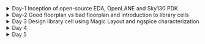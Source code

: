<details>
<summary> Day-1 Inception of open-source EDA, OpenLANE and Sky130 PDK </summary>
<p>

Open Source ASIC Flow

![image](https://github.com/user-attachments/assets/43cd04c9-bacb-4a7b-9661-b91db6d0f76c)
 
OPENLANE ASIC Design Flow

![image](https://github.com/user-attachments/assets/55e324b9-1826-4958-8b8c-d9a8e1f8893f)

Library Characterisation and Modeling

![image](https://github.com/user-attachments/assets/c3f7fbb2-0e17-4660-9e04-65fdc821e6d3)

Cell Design Flow (Input Stage)

![image](https://github.com/user-attachments/assets/f92e4996-720b-4c4d-9c53-2a7fa258cdd7)

Cell Design Flow (Layout Design)

![image](https://github.com/user-attachments/assets/113edc69-7d9d-4e95-92e9-60ed8365c029)

Cell Design Flow(Characterization)

![image](https://github.com/user-attachments/assets/6840352f-244c-4991-a639-cca24e28cfc0)

Timing Characterisation

![image](https://github.com/user-attachments/assets/44ddca7b-d27f-4348-b6f4-cc3d0d4d0039)

Propogation Delay Graph vizualization

![image](https://github.com/user-attachments/assets/2e73f5ca-a910-4dfe-85e1-77177fbbf116)

### Labs Screenshots

1.Openlane start command

![image](https://github.com/user-attachments/assets/ea0aa657-230b-4222-a112-81f23bed24a4)

2.Run Synthesis command

![image](https://github.com/user-attachments/assets/3f20b98f-d4b2-4c84-8f47-fdaca0a8f58f)
 </p>
</details>
<details>
<summary> Day-2 Good floorplan vs bad floorplan and introduction to library cells</summary>
<p>

1.Run Floorplan command 

![image](https://github.com/user-attachments/assets/f4a4df09-73ba-458a-a05a-16a4f36a7e88)


2.Command running Floorplan in Magic

![image](https://github.com/user-attachments/assets/03c816d3-b82d-41b4-bc21-6a930de2a0c7)


3.Command running Placement

![image](https://github.com/user-attachments/assets/293b0831-1137-43fa-b41f-07dc6153377f)
![image](https://github.com/user-attachments/assets/e126cddd-b7ff-4e38-af02-fc2cc496da39)


4.Screenshot of def file of placement in magic 

![image](https://github.com/user-attachments/assets/57598941-1de5-4695-a57e-f84325b9bc14)




 
</p>
</details>
<details>

<summary>Day 3  Design library cell using Magic Layout and ngspice characterization</summary>
<p>
1.Git cloning custom inverter standard cell design from github repository of Nickson Jose sir 


2. Viewing inverter in magic and also the console for other interactions
3. 
![WhatsApp Image 2024-12-11 at 19 45 38_7f753439](https://github.com/user-attachments/assets/ccd0b068-34d0-4839-a0ad-c52d0a6de4ca)


3.Identified PMOS from the layout using "s" key

![WhatsApp Image 2024-12-11 at 19 48 22_eb5d4d74](https://github.com/user-attachments/assets/40c40d63-3329-41a6-9ada-0162fde429ad)


4.Identified NMOS from the layout using "s" key

![image](https://github.com/user-attachments/assets/b15df673-320c-476a-9d7a-b615a1d71f53)


5.Identified VPwR from the layout using "s" key

![image](https://github.com/user-attachments/assets/67eecf96-f968-41de-9ea8-940f55dedf51)


6.Identified Ground(VDD) from the layout using "s" key

![image](https://github.com/user-attachments/assets/8ddaa436-2eb5-47b6-87e3-ea0a25abe250)


7.Extracting spice file of inverter layout file using tkcon command line

![image](https://github.com/user-attachments/assets/3b1d1494-f8dc-4670-9dcd-0613712c5b67)



8.Extracted SPICE file screenshot in vim

![image](https://github.com/user-attachments/assets/ae6cdbef-1607-4067-9189-ad43a17e3e78)



<h3>9.After making some required changes in the SPICE file:</h3>
  <li>Changing the load capcitance to remove the spikes during transition</li>
 <li>Adding values for Pulse(VPULSE) </li>
 <li>Adding VDD and VSS values</li>
 <li>Adding details about the analysis to perform</li>
<br/>
<br/>

10.Running NGSPICE for charaterisation

<img>![image](https://github.com/user-attachments/assets/aff80527-c64f-4c98-820e-324652d8990d)</img>


11.Plots obtained from NGSPICE
As you can see the spikes during the transistion time

![WhatsApp Image 2024-12-11 at 22 13 48_09c52467](https://github.com/user-attachments/assets/cb0fbc1e-6ef1-4b8c-835c-c95228fc1e02)

12.Plot obtained after changing the load capacitance
We can observe that the spikes have been smoothened out due the changes in load capacitance

![WhatsApp Image 2024-12-11 at 22 18 52_1ef37f46](https://github.com/user-attachments/assets/272b86f9-6b29-4396-8cda-38d0b0d20885)

<h3>13.Rise time calculatios</h3>
<p>20% graph plot</p>

![WhatsApp Image 2024-12-12 at 12 41 12_3a90a9d7](https://github.com/user-attachments/assets/2a64f5d7-77dd-4e4d-ac70-a7e20ab254b4)

<p>80% graph plot</p>

<img>![WhatsApp Image 2024-12-12 at 12 42 33_5a5c0b4a](https://github.com/user-attachments/assets/2cdfa141-2e98-4b2a-98e2-4e3ee4ee7ca1)</img>

<p>Value of the points obtained from the above two plots</p>

<img>![WhatsApp Image 2024-12-12 at 12 44 06_a340f83d](https://github.com/user-attachments/assets/771c8c75-fea0-4d9d-a0bf-cfd3714cf402)</img>

<p>Calculation of Rise Transition Time</p>

<img>![WhatsApp Image 2024-12-12 at 12 46 42_3d44cb76](https://github.com/user-attachments/assets/bebbdeb9-56d0-4856-9bba-05fd554b42bc)</img>

<h3>14.Rise cell delay calculations</h3>
<p>50% graph plot</p>

<img>![WhatsApp Image 2024-12-12 at 13 37 43_e6d3fbb1](https://github.com/user-attachments/assets/33261c95-1409-4561-b35a-6429bb96f350)</img>

<p>Calculations of Rise Cell delay with obtained values</p>

<img>![WhatsApp Image 2024-12-12 at 13 39 20_0103fc4b](https://github.com/user-attachments/assets/b14274ee-1f23-4b0d-ac8e-6c7809f39d1c)</img>

<h3>15.LAB Challenge of correcting DRC rules using skywater 130nm documentation</h3>
<p>Downloading the files,Unziping it and listing the obtained files done on the following screenshot.</p>

<img>![WhatsApp Image 2024-12-12 at 13 44 31_eb04256b](https://github.com/user-attachments/assets/a2e4e94b-d8cc-4d61-a99d-14196ac892de)</img>

<p>Screenshot of the .magicrc file</p>

<img>![WhatsApp Image 2024-12-12 at 13 53 03_c3694a95](https://github.com/user-attachments/assets/6e1c549e-89b8-4d73-aef8-39c0f369e8f2)</img>

<p>Command run on the terimanl to open the magic window</p>

<img>![WhatsApp Image 2024-12-12 at 13 55 09_3742754d](https://github.com/user-attachments/assets/12b11e6e-949d-4484-8295-47b9f263a02d)</img>

<p>Screen shot of the Magic window and checking the DRC rule violation using <br/>
 <code>drc why</code>
</p>

<img>![WhatsApp Image 2024-12-12 at 13 56 51_bb6af292](https://github.com/user-attachments/assets/5505d78a-38e8-434e-9cc0-c2896fc5630d)</img>

<p>Verifying the Edge rule violation using the <code>box</code> command </p>

<img>![WhatsApp Image 2024-12-12 at 14 54 03_6d15f27c](https://github.com/user-attachments/assets/d98bb1a9-ff12-4d7b-850e-c040ecdde8be)</img>

<p>Inserting metal contact in grid fashion using the tkcon window</p>

<img>![WhatsApp Image 2024-12-12 at 14 58 35_b147937e](https://github.com/user-attachments/assets/4542116b-215a-4d35-b40b-c2a7b5b3e21d)</img>

<p>Successfully identifying <i>npolyres</i> and <i>poly</i> mask layer using tkcon window</p>

<img>![WhatsApp Image 2024-12-12 at 15 02 17_265e3cb1](https://github.com/user-attachments/assets/41427403-8118-4ead-8551-6d592cb1355d)</img>

<h4>The correction of various DRC rules executed in the program for illustration purpose was successfully implemted,but the screenshots were not recovered properly.</h4>


</p>
</details>
<details>
<summary>Day 4 </summary>
<p>
 <p>Changing the grid size according to the metal tracks dimensions</p>

<img>![WhatsApp Image 2024-12-12 at 15 05 28_d44d7e4e](https://github.com/user-attachments/assets/54e1580f-5a25-4675-ac8c-8d2e7113b608)</img>

<p>Screenshot of the changed grid size in Magic window</p>

<img>![WhatsApp Image 2024-12-12 at 15 08 33_584b93c2](https://github.com/user-attachments/assets/bee84c8c-e1d1-4e98-b9dd-29dae3080b9f)</img>

<img>![WhatsApp Image 2024-12-12 at 15 10 26_96678695](https://github.com/user-attachments/assets/4d829027-fcb8-4344-afd6-4d12a4d99ec5)</img>

<p>We verified the following coniditions are met to fix the DRC error and verify that the design ready to be plugged into the flow</p>
<li>The input and output ports of the standard cell should lie on the intersection of the vertical and horizontal tracks.</li>
<li> Width of the standard cell should be odd multiples of the horizontal track pitch.</li>
<li>Height of the standard cell should be even multiples of the vertical track pitch.</li>
<br/>

<p>Saving the layout file of Magic window using </p>

<code>save sky130_vsdinv.mag</code>
<br/>

<img>![WhatsApp Image 2024-12-12 at 15 10 07_20205ebe](https://github.com/user-attachments/assets/d8f5fc76-af0b-42c8-8496-089b18924718)</img>

<p>Creating a LEF file from the layout file using the command</p>
<code>lef write</code>

<img>![WhatsApp Image 2024-12-12 at 15 15 26_50e13b4e](https://github.com/user-attachments/assets/075bcc62-897d-4f84-8d71-21a07a4f2e69)</img>

<p>Verifying the creation of the LEF file using the terminal</p>

<img>![WhatsApp Image 2024-12-12 at 15 19 33_f3016a3a](https://github.com/user-attachments/assets/6ce6498c-d124-483a-90e4-e0efcafd4079)</img>

<p>Screenshot of the content of the generated LEF file</p>

![WhatsApp Image 2024-12-12 at 15 21 31_e39886e0](https://github.com/user-attachments/assets/d47e978d-72c6-4cff-80be-443225a728e6)

<p>Content of the picorv32a/src folder before copying the generated file</p>

![WhatsApp Image 2024-12-12 at 15 44 07_d17ce197](https://github.com/user-attachments/assets/ef02c956-c4a0-41a8-8512-a7486aadadd3)

<p>Verification of the contents of the <code>picorv32a/src</code> directory </p>

![WhatsApp Image 2024-12-12 at 15 48 23_869a1b00](https://github.com/user-attachments/assets/28b8c179-f4a0-43ff-9033-f73f42d42e30)

<p>Changes made in the config.tcl file to change the lib file and add new lef files into the OPENLANE flow</p>

```bash
 set ::env(LIB_SYNTH) "$::env(OPENLANE_ROOT)/designs/picorv32a/src/sky130_fd_sc_hd__typical.lib"
set ::env(LIB_FASTEST) "$::env(OPENLANE_ROOT)/designs/picorv32a/src/sky130_fd_sc_hd__fast.lib"
set ::env(LIB_SLOWEST) "$::env(OPENLANE_ROOT)/designs/picorv32a/src/sky130_fd_sc_hd__slow.lib"
set ::env(LIB_TYPICAL) "$::env(OPENLANE_ROOT)/designs/picorv32a/src/sky130_fd_sc_hd__typical.lib"

set ::env(EXTRA_LEFS) [glob $::env(OPENLANE_ROOT)/designs/$::env(DESIGN_NAME)/src/*.lef]
```

![WhatsApp Image 2024-12-12 at 15 55 49_6caa3408](https://github.com/user-attachments/assets/e9f55efb-8066-4a86-a035-f9a80a6577c6)

<p>Opening OPENLANE using <code>docker</code> command and starting an interactice session using <code>./flow.tcl -interactive</code> </p>

![WhatsApp Image 2024-12-12 at 16 01 27_f5668447](https://github.com/user-attachments/assets/91e8fbbb-94b3-4df8-886e-16ee6ddc1833)

<p>Error I faced and I corrected it by replacing</p>
<li>LIB_MAX with LIB_SLOWEST </li>
<li>LIB_MIN with LIB_FASTEST</li>
<br/>

![WhatsApp Image 2024-12-12 at 16 03 49_533aca80](https://github.com/user-attachments/assets/519c48c2-d15e-4b79-b07c-c5071052c306)

![WhatsApp Image 2024-12-12 at 16 03 49_533aca80](https://github.com/user-attachments/assets/43ea8ce5-1546-4b74-b847-184ada9792e6)

<p>Screenshot of successfully running <code>prep -design picorv32a</code> command </p>

![WhatsApp Image 2024-12-13 at 00 20 29_780c38b4](https://github.com/user-attachments/assets/a0e8783f-4e07-4d22-879e-a44c85726701)

<p>Screenshot of successfully running <code>run_synthesis</code> command </p>

![WhatsApp Image 2024-12-13 at 00 24 00_d0a7602e](https://github.com/user-attachments/assets/f71b0a15-bb77-44b3-880f-7c68feb564d5)

<p>Examing and setting various variables related to SYNTH_STRATERGY and SYNTH_SIZING and SYNTH_DRIVING _CELL</p>

![WhatsApp Image 2024-12-13 at 00 26 36_df4fbba2](https://github.com/user-attachments/assets/af85337d-cf1f-4fe3-8e26-e03919dde486)

<P>Errors faced during <code>run_floorplan</code> which was later corrected </P>

![WhatsApp Image 2024-12-13 at 00 30 08_31b892db](https://github.com/user-attachments/assets/1d3008ba-14d3-4af7-b400-205d6a3bab37)

<p>Screenshot of the <code>run_placement</code> command </p>

![WhatsApp Image 2024-12-13 at 00 31 53_a6270b14](https://github.com/user-attachments/assets/56bb771c-259e-42d3-a169-df701cf2a9d6)

<p>Screemshot of the DEF in magic </p>

![WhatsApp Image 2024-12-13 at 00 35 12_97863266](https://github.com/user-attachments/assets/82053033-12df-4b1a-a737-e80bcbbf3762)

<p>Screenshot of custom inverter inserted in placement DEF with proper abutment</p>

![image](https://github.com/user-attachments/assets/6ced1baa-ebff-49f3-bce7-98ebc7802d89)

<p>Screenshot of proper abutment of power pins with other cell from library</p>

![image](https://github.com/user-attachments/assets/13323af3-52ff-4fdd-91eb-52b794cec97c)









</p>
</details>
<details>
<summary>Day 5 </summary>
<p>Your content goes here.</p>
</details>
